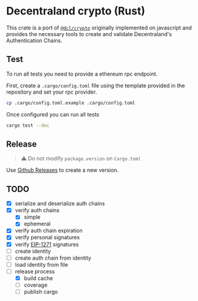 # Decentraland crypto (Rust)

This crate is a port of [`@dcl/crypto`](https://github.com/decentraland/decentraland-crypto)
originally implemented on javascript and provides the necessary tools to create and validate
Decentraland's Authentication Chains.

## Test

To run all tests you need to provide a ethereum rpc endpoint.

First, create a `.cargo/config.toml` file using the template provided in the repository and set your rpc provider.

```bash
cp .cargo/config.toml.example .cargo/config.toml
```

Once configured you can run all tests

```bash
cargo test --doc
```

## Release

> :warning: Do not modify `package.version` on `Cargo.toml`

Use [Github Releases](https://github.com/decentraland/decentraland-crypto-rust/releases) to create a new version.

## TODO

- [x] serialize and deserialize auth chains
- [x] verify auth chains
  - [x] simple
  - [x] ephemeral
- [x] verify auth chain expiration
- [x] verify personal signatures
- [x] verify [EIP-1271](https://github.com/ethereum/EIPs/blob/master/EIPS/eip-1271.md) signatures
- [ ] create identity
- [ ] create auth chain from identity
- [ ] load identity from file
- [ ] release process
  - [x] build cache
  - [ ] coverage
  - [ ] publish cargo
